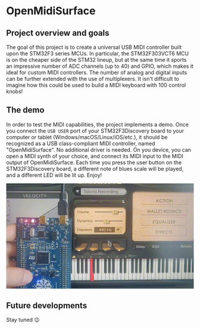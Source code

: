 # OpenMidiSurface
## Project overview and goals
The goal of this project is to create a universal USB MIDI controller built upon the STM32F3 series MCUs. In particular, the STM32F303VCT6 MCU is on the cheaper side of the STM32 lineup, but at the same time it sports an impressive number of ADC channels (up to 40) and GPIO, which makes it ideal for custom MIDI controllers. The number of analog and digital inputs can be further extended with the use of multiplexers. It isn't difficult to imagine how this could be used to build a MIDI keyboard with 100 control knobs!
## The demo
In order to test the MIDI capabilities, the project implements a demo. Once you connect the `USB USER` port of your STM32F3Discovery board to your computer or tablet (Windows/macOS/Linux/iOS/etc.), it should be recognized as a USB class-compliant MIDI controller, named "OpenMidiSurface". No additional driver is needed. On you device, you can open a MIDI synth of your choice, and connect its MIDI input to the MIDI output of OpenMidiSurface. Each time you press the user button on the STM32F3Discovery board, a different note of blues scale will be played, and a different LED will be lit up. Enjoy!


<div align="center">
  <img src="Documentation/demo_video.gif" />
</div>

## Future developments
Stay tuned :wink:

